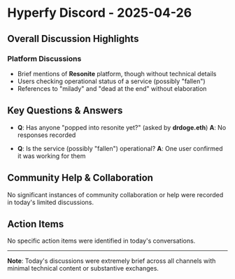 # Hyperfy Discord - 2025-04-26

## Overall Discussion Highlights

### Platform Discussions
- Brief mentions of **Resonite** platform, though without technical details
- Users checking operational status of a service (possibly "fallen")
- References to "milady" and "dead at the end" without elaboration

## Key Questions & Answers

- **Q**: Has anyone "popped into resonite yet?" (asked by **drdoge.eth**)
  **A**: No responses recorded

- **Q**: Is the service (possibly "fallen") operational?
  **A**: One user confirmed it was working for them

## Community Help & Collaboration

No significant instances of community collaboration or help were recorded in today's limited discussions.

## Action Items

No specific action items were identified in today's conversations.

---

**Note**: Today's discussions were extremely brief across all channels with minimal technical content or substantive exchanges.